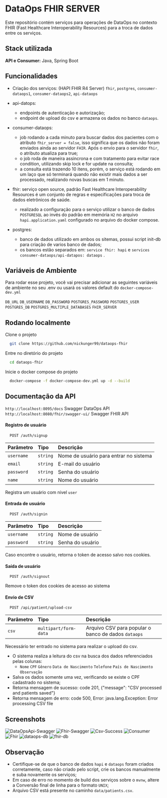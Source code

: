 
# DataOps FHIR SERVER

Este repositório contém serviços para operações de DataOps no contexto FHIR (Fast Healthcare Interoperability Resources) para a troca de dados entre os serviços.




## Stack utilizada

**API e Consumer:** Java, Spring Boot


## Funcionalidades

- Criação dos serviços: (HAPI FHIR R4 Server) `fhir`, `postgres`, `consumer-dataops1`, `consumer-dataops2`, `api-dataops`

- api-datops:
    - endpoints de autenticação e autorização;
    - endpoint de upload do csv e armazena os dados no banco `dataops`.

- consumer-dataops:
    - job rodando a cada minuto para buscar dados dos pacientes com o atributo `fhir_server = false`, isso significa que os dados não foram enviados ainda ao servidor `FHIR`. Após o envio para o servidor `fhir`, o atributo atualiza para true;
    - o job roda de maneira assincrona e com tratamento para evitar race condition, utilizando skip lock e for update na consulta;
    - a consulta está trazendo 10 itens, porém, o serviço está rodando em um laço que só terminará quando não existir mais dados a ser processado, realizando novas buscas em 1 minuto.

- fhir: serviço open source, padrão Fast Healthcare Interoperability Resources é um conjunto de regras e especificações para troca de dados eletrônicos de saúde.
    - realizado a configuração para o serviço utilizar o banco de dados `POSTGRESQL` ao invés do padrão em memória `H2` no arquivo `hapi.application.yaml` configurado no arquivo do docker compose.
- postgres:
    - banco de dados utilizado em ambos os sitemas, possui script init-db para criação de varios banco de dados;
    - os bancos estão separados em:
      `service fhir: hapi` e `services consumer-dataops/api-datapos: dataops` .

## Variáveis de Ambiente

Para rodar esse projeto, você vai precisar adicionar as seguintes variáveis de ambiente no seu .env ou usará os valores default do `docker-compose-dev.yml`

`DB_URL`
`DB_USERNAME`
`DB_PASSWORD`
`POSTGRES_PASSWORD`
`POSTGRES_USER`
`POSTGRES_DB`
`POSTGRES_MULTIPLE_DATABASES`
`FHIR_SERVER`

## Rodando localmente

Clone o projeto

```bash
  git clone https://github.com/nickunger99/dataops-fhir
```

Entre no diretório do projeto

```bash
  cd dataops-fhir
```

Inicie o docker compose do projeto

```bash
  docker-compose -f docker-compose-dev.yml up -d --build
```

## Documentação da API

`http://localhost:8095/docs` Swagger DataOps API
`http://localhost:8080/fhir/swagger-ui/` Swagger FHIR API


#### Registro de usuário

```http
  POST /auth/signup
```

| Parâmetro   | Tipo       | Descrição                           |
| :---------- | :--------- | :---------------------------------- |
| `username` | `string` | Nome de usuário para entrar no sistema |
| `email` | `string` | E-mail do usuário |
| `password` | `string` | Senha do usuário |
| `name` | `string` | Nome do usuário |

Registra um usuário com nivel `user`

#### Entrada de usuário

```http
  POST /auth/signin
```

| Parâmetro   | Tipo       | Descrição                           |
| :---------- | :--------- | :---------------------------------- |
| `username` | `string` | Nome de usuário  |
| `password` | `string` | Senha do usuário |

Caso encontre o usuário, retorna o token de acesso salvo nos cookies.

#### Saída de usuário

```http
  POST /auth/signout
```
Remove o token dos cookies de acesso ao sistema

#### Envio de CSV

```http
  POST /api/patient/upload-csv
```
| Parâmetro   | Tipo       | Descrição                           |
| :---------- | :--------- | :---------------------------------- |
| `csv` | `multipart/form-data` | Arquivo CSV para popular o banco de dados `dataops`|


Necessário ter entrado no sistema para realizar o upload do csv.
- O sistema realiza a leitura do csv na busca dos dados referenciados pelas colunas:
    - `Nome` `CPF` `Gênero` `Data de Nascimento` `Telefone` `País de Nascimento` `Observação`
- Salva os dados somente uma vez, verificando se existe o CPF cadastrado no sistema;
- Retorna mensagem de sucesso: code 201, {"message": "CSV processed and patients saved"}
- Retorna mensagem de erro: code 500, Error: java.lang.Exception: Error processing CSV file

## Screenshots

![DataOpsApi-Swagger](img/swagger.png)
![Fhir-Swagger](img/fhir-swagger.png)
![Csv-Success](img/upload-csv-success.png)
![Consumer](img/consumers.png)
![Fhir](img/fhir.png)
![dataops-db](img/dataops-db.png)
![fhir-db](img/fhir_db.png)


## Observação

- Certifique-se de que o banco de dados `hapi` e `dataops` foram criados corretamente, caso não criado pelo script, crie os bancos manualmente e suba novamente os serviços;
- Em caso de erro no momento de build dos serviços sobre o `mvnw`, altere a Conversão final de linha para o formato `UNIX`;
- Arquivo CSV está presente no caminho `data/patients.csv`.
